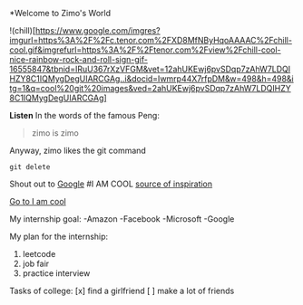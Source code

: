 *Welcome to Zimo's World

!(chill)[https://www.google.com/imgres?imgurl=https%3A%2F%2Fc.tenor.com%2FXD8MfNByHqoAAAAC%2Fchill-cool.gif&imgrefurl=https%3A%2F%2Ftenor.com%2Fview%2Fchill-cool-nice-rainbow-rock-and-roll-sign-gif-16555847&tbnid=IRuU367rXzVFGM&vet=12ahUKEwj6pvSDqp7zAhW7LDQIHZY8C1IQMygDegUIARCGAg..i&docid=Iwmrp44X7rfpDM&w=498&h=498&itg=1&q=cool%20git%20images&ved=2ahUKEwj6pvSDqp7zAhW7LDQIHZY8C1IQMygDegUIARCGAg]

**Listen** In the words of the famous Peng:
> zimo is zimo

Anyway, zimo likes the git command
```
git delete
```
Shout out to [Google](https://google.com/)
#I AM COOL
[source of inspiration](README.md)

[Go to I am cool](#i-am-cool)

My internship goal:
-Amazon
-Facebook
-Microsoft
-Google

My plan for the internship:
1. leetcode
2. job fair
3. practice interview

Tasks of college:
[x] find a girlfriend
[ ] make a lot of friends